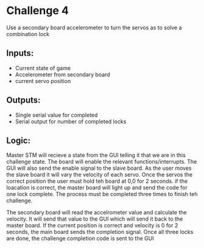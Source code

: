 # Challenge 4

Use a secondary board accelerometer to turn the servos as to solve a combination lock

## Inputs:
- Current state of game
- Accelerometer from secondary board
- current servo position

## Outputs:
- Single serial value for completed
- Serial output for number of completed locks

## Logic:
Master STM will recieve a state from the GUI telling it that we are in this challenge state. The board will enable the relevant functions/interrupts.
The GUI will also send the enable signal to the slave board. As the user moves the slave board it will vary the velocity of each servo. Once the servos
the correct position the user must hold teh board at 0,0 for 2 seconds. if the loacation is correct, the master board will light up and send the code 
for one lock complete. The process must be completed three times to finish teh challenge.

The secondary board will read the accelrometer value and calculate the velocity. It will send that value to the GUI which will send it back to the master board.
If the current position is correct and velocity is 0 for 2 seconds, the main board sends the completion signal. Once all three locks are done, the challenge 
completion code is sent to the GUI
